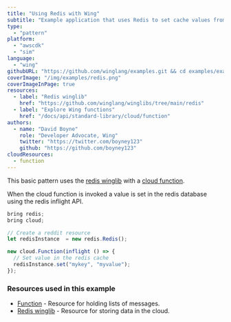 ```yaml
---
title: "Using Redis with Wing"
subtitle: "Example application that uses Redis to set cache values from a queue"
type: 
  - "pattern"
platform:
  - "awscdk"
  - "sim"
language:
  - "wing"
githubURL: "https://github.com/winglang/examples.git && cd examples/examples/redis"
coverImage: "/img/examples/redis.png"
coverImageInPage: true
resources:
  - label: "Redis winglib"
    href: "https://github.com/winglang/winglibs/tree/main/redis"
  - label: "Explore Wing functions"
    href: "/docs/api/standard-library/cloud/function"
authors:
  - name: "David Boyne"
    role: "Developer Advocate, Wing"
    twitter: "https://twitter.com/boyney123"
    github: "https://github.com/boyney123"
cloudResources:
  - function
---
```


This basic pattern uses the [redis winglib](https://github.com/winglang/winglibs/tree/main/redis) with a [cloud function](/docs/api/standard-library/cloud/function).

When the cloud function is invoked a value is set in the redis database using the redis inflight API.


```js example
bring redis;
bring cloud;

// Create a reddit resource
let redisInstance  = new redis.Redis();

new cloud.Function(inflight () => {
  // Set value in the redis cache
  redisInstance.set("mykey", "myvalue");
});
```


### Resources used in this example

- [Function](/docs/api/standard-library/cloud/function) - Resource for holding lists of messages. 
- [Redis winglib](https://github.com/winglang/winglibs/tree/main/redis) - Resource for storing data in the cloud.

